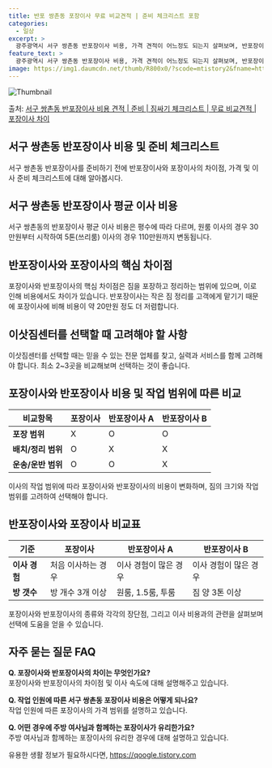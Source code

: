 ```yaml
---
title: 반포 쌍촌동 포장이사 무료 비교견적 | 준비 체크리스트 포함
categories:
  - 일상
excerpt: >
  광주광역시 서구 쌍촌동 반포장이사 비용, 가격 견적이 어느정도 되는지 살펴보며, 반포장이사를 준비함에 있어 짐싸기 준비 체크리스트가 무엇인지 보겠습니다. 마지막으로 포장이사와 차이점을 통해 무료 비교견적으로 어떤 것이 더 합리적인 선택인지 공유 드립니다.서구 쌍촌동 포장이사 견적 샘플 보기 👈 클릭서구 쌍촌동 포장이사 가격 살펴보기 👈 클릭서구 쌍촌동 반포장이사 평균 이사 비용평수서구 쌍촌동 평균 이사 비용원룸 이사9평 이하 (1톤)30만원~투룸/쓰리룸 이사16평 ~ 20평 (2.5톤)80만원~쓰리룸 이사21평 (5톤) ~110만원~우리집 무료 이사견적 받기 👈 클릭포장 vs 반포장: 핵심 차이점포장이사는 짐의 포장 및 이사 전반을 담당하며, 반포장이사는 큰 짐만을 업체가 처리하고 작은 짐은 고객이..
feature_text: >
  광주광역시 서구 쌍촌동 반포장이사 비용, 가격 견적이 어느정도 되는지 살펴보며, 반포장이사를 준비함에 있어 짐싸기 준비 체크리스트가 무엇인지 보겠습니다. 마지막으로 포장이사와 차이점을 통해 무료 비교견적으로 어떤 것이 더 합리적인 선택인지 공유 드립니다.서구 쌍촌동 포장이사 견적 샘플 보기 👈 클릭서구 쌍촌동 포장이사 가격 살펴보기 👈 클릭서구 쌍촌동 반포장이사 평균 이사 비용평수서구 쌍촌동 평균 이사 비용원룸 이사9평 이하 (1톤)30만원~투룸/쓰리룸 이사16평 ~ 20평 (2.5톤)80만원~쓰리룸 이사21평 (5톤) ~110만원~우리집 무료 이사견적 받기 👈 클릭포장 vs 반포장: 핵심 차이점포장이사는 짐의 포장 및 이사 전반을 담당하며, 반포장이사는 큰 짐만을 업체가 처리하고 작은 짐은 고객이..
image: https://img1.daumcdn.net/thumb/R800x0/?scode=mtistory2&fname=https%3A%2F%2Fblog.kakaocdn.net%2Fdn%2Fbbk65r%2FbtsHd7byAqF%2FZ6nQ0TrXu0qMklK4GU4up0%2Fimg.webp
---
```


![Thumbnail](https://img1.daumcdn.net/thumb/R800x0/?scode=mtistory2&fname=https%3A%2F%2Fblog.kakaocdn.net%2Fdn%2Fbbk65r%2FbtsHd7byAqF%2FZ6nQ0TrXu0qMklK4GU4up0%2Fimg.webp)

<p>출처: <a href="https://qoogle.tistory.com/9570" rel="dofollow">서구 쌍촌동 반포장이사 비용 견적 | 준비 | 짐싸기 체크리스트 | 무료 비교견적 | 포장이사 차이</a> </p>

## 서구 쌍촌동 반포장이사 비용 및 준비 체크리스트

서구 쌍촌동 반포장이사를 준비하기 전에 반포장이사와 포장이사의 차이점, 가격 및 이사 준비 체크리스트에 대해 알아봅시다.

## 서구 쌍촌동 반포장이사 평균 이사 비용

서구 쌍촌동의 반포장이사 평균 이사 비용은 평수에 따라 다르며, 원룸 이사의 경우 30만원부터 시작하여 5톤(쓰리룸) 이사의 경우
110만원까지 변동됩니다.

## 반포장이사와 포장이사의 핵심 차이점

포장이사와 반포장이사의 핵심 차이점은 짐을 포장하고 정리하는 범위에 있으며, 이로 인해 비용에서도 차이가 있습니다. 반포장이사는 작은 짐
정리를 고객에게 맡기기 때문에 포장이사에 비해 비용이 약 20만원 정도 더 저렴합니다.

## 이삿짐센터를 선택할 때 고려해야 할 사항

이삿짐센터를 선택할 때는 믿을 수 있는 전문 업체를 찾고, 실력과 서비스를 함께 고려해야 합니다. 최소 2~3곳을 비교해보며 선택하는 것이
좋습니다.

## 포장이사와 반포장이사 비용 및 작업 범위에 따른 비교

**비교항목** | **포장이사** | **반포장이사 A** | **반포장이사 B**  
---|---|---|---  
**포장 범위** | X | O | O  
**배치/정리 범위** | O | X | X  
**운송/운반 범위** | O | O | X  
  
이사의 작업 범위에 따라 포장이사와 반포장이사의 비용이 변화하며, 짐의 크기와 작업 범위를 고려하여 선택해야 합니다.

## 반포장이사와 포장이사 비교표

**기준** | **포장이사** | **반포장이사 A** | **반포장이사 B**  
---|---|---|---  
**이사 경험** | 처음 이사하는 경우 | 이사 경험이 많은 경우 | 이사 경험이 많은 경우  
**방 갯수** | 방 개수 3개 이상 | 원룸, 1.5룸, 투룸 | 짐 양 3톤 이상  
  
포장이사와 반포장이사의 종류와 각각의 장단점, 그리고 이사 비용과의 관련을 살펴보며 선택에 도움을 얻을 수 있습니다.

## 자주 묻는 질문 FAQ

**Q. 포장이사와 반포장이사의 차이는 무엇인가요?**  
포장이사와 반포장이사의 차이점 및 이사 속도에 대해 설명해주고 있습니다.

**Q. 작업 인원에 따른 서구 쌍촌동 포장이사 비용은 어떻게 되나요?**  
작업 인원에 따른 포장이사의 가격 범위를 설명하고 있습니다.

**Q. 어떤 경우에 주방 여사님과 함께하는 포장이사가 유리한가요?**  
주방 여사님과 함께하는 포장이사의 유리한 경우에 대해 설명하고 있습니다.

 

유용한 생활 정보가 필요하시다면, <a href="https://qoogle.tistory.com" rel="dofollow">https://qoogle.tistory.com</a>


